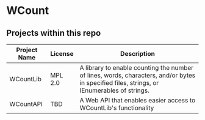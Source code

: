 # WCount

## Projects within this repo

| Project Name | License | Description | 
|-|-|-|
| WCountLib | MPL 2.0 | A library to enable counting the number of lines, words, characters, and/or bytes in specified files, strings, or IEnumerables of strings. |
| WCountAPI | TBD | A Web API that enables easier access to WCountLib's functionality | 

